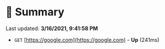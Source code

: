 # 📖 Summary
Last updated: **3/16/2021, 9:41:58 PM**

- `GET` [https://google.com](https://google.com) - **Up** (241ms)
